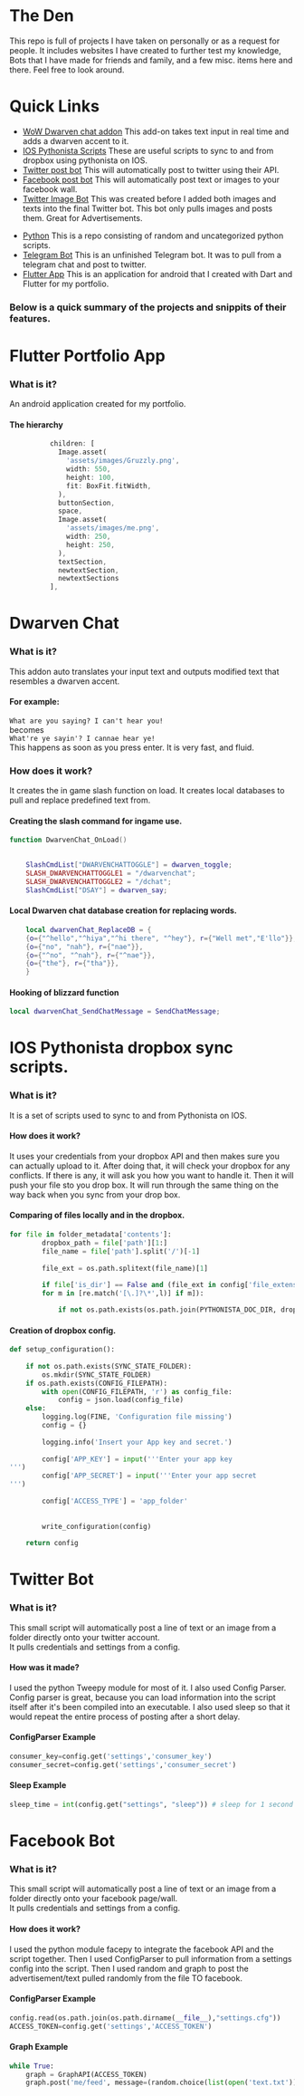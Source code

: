 # The Den

This repo is full of projects I have taken on personally or as a request for people. It includes websites I have created to further test my knowledge, Bots that I have made for friends and family, and a few misc. items here and there. Feel free to look around.

# Quick Links
- [WoW Dwarven chat addon](https://github.com/Gruzzly-bear/The-Den/tree/master/DwarvenChat)
This add-on takes text input in real time and adds a dwarven accent to it.
- [IOS Pythonista Scripts](https://github.com/Gruzzly-bear/The-Den/tree/master/IOS%20Pythonista%20sync%20scripts)
These are useful scripts to sync to and from dropbox using pythonista on IOS.
- [Twitter post bot](https://github.com/Gruzzly-bear/The-Den/tree/master/TwitterBot)
This will automatically post to twitter using their API.
- [Facebook post bot](https://github.com/Gruzzly-bear/The-Den/tree/master/Facebook%20Bot)
This will automatically post text or images to your facebook wall.
- [Twitter Image Bot](https://github.com/Gruzzly-bear/The-Den/tree/master/Twitter%20Image%20Bot)
This was created before I added both images and texts into the final Twitter bot. This bot only pulls images and posts them. Great for Advertisements.
<!-- - [Websites](https://github.com/Gruzzly-bear/The-Den/tree/master/Websites)
A small repo of websites I have worked on and are still working on. -->
- [Python](https://github.com/Gruzzly-bear/The-Den/tree/master/python)
This is a repo consisting of random and uncategorized python scripts.
- [Telegram Bot](https://github.com/Gruzzly-bear/The-Den/tree/master/Telegram%20Bot)
This is an unfinished Telegram bot. It was to pull from a telegram chat and post to twitter.
- [Flutter App](
https://github.com/Gruzzly-bear/The-Den/tree/master/Flutter%20App)
This is an application for android that I created with Dart and Flutter for my portfolio.


### Below is a quick summary of the projects and snippits of their features.


# Flutter Portfolio App

### What is it?
An android application created for my portfolio.

#### The hierarchy
```dart
          children: [
            Image.asset(
              'assets/images/Gruzzly.png',
              width: 550,
              height: 100,
              fit: BoxFit.fitWidth,
            ),
            buttonSection,
            space,
            Image.asset(
              'assets/images/me.png',
              width: 250,
              height: 250,
            ),
            textSection,
            newtextSection,
            newtextSections
          ],
 ```

# Dwarven Chat

### What is it?
This addon auto translates your input text and outputs modified text that resembles a dwarven accent.
#### For example:
``` What are you saying? I can't hear you! ``` <br/>
becomes <br/>
``` What're ye sayin'? I cannae hear ye! ``` <br/>
This happens as soon as you press enter. It is very fast, and fluid.

### How does it work?
It creates the in game slash function on load. It creates local databases to pull and replace predefined text from.
#### Creating the slash command for ingame use.
```lua
function DwarvenChat_OnLoad()

	
	SlashCmdList["DWARVENCHATTOGGLE"] = dwarven_toggle;
	SLASH_DWARVENCHATTOGGLE1 = "/dwarvenchat";
	SLASH_DWARVENCHATTOGGLE2 = "/dchat";
	SlashCmdList["DSAY"] = dwarven_say;
 ```

#### Local Dwarven chat database creation for replacing words.
```lua
	local dwarvenChat_ReplaceDB = {
	{o={"^hello","^hiya","^hi there", "^hey"}, r={"Well met","E'llo"}},
	{o={"no", "nah"}, r={"nae"}},
	{o={"^no", "^nah"}, r={"^nae"}},
	{o={"the"}, r={"tha"}},
	}
```
#### Hooking of blizzard function
```lua
local dwarvenChat_SendChatMessage = SendChatMessage;
```

# IOS Pythonista dropbox sync scripts.

### What is it?
It is a set of scripts used to sync to and from Pythonista on IOS.
#### How does it work?
It uses your credentials from your dropbox API and then makes sure you can actually upload to it. After doing that, it will check your dropbox for any conflicts. If there is any, it will ask you how you want to handle it. Then it will push your file sto you drop box.
It will run through the same thing on the way back when you sync from your drop box.
#### Comparing of files locally and in the dropbox.
```python
for file in folder_metadata['contents']:
		dropbox_path = file['path'][1:]
		file_name = file['path'].split('/')[-1]
		
		file_ext = os.path.splitext(file_name)[1]
		
		if file['is_dir'] == False and (file_ext in config['file_extensions'] or [m.group(0) for l in config['file_extensions'] 
		for m in [re.match('[\.]?\*',l)] if m]):

			if not os.path.exists(os.path.join(PYTHONISTA_DOC_DIR, dropbox_path)):
 ```
#### Creation of dropbox config.
```python
def setup_configuration():
	
	if not os.path.exists(SYNC_STATE_FOLDER):
		os.mkdir(SYNC_STATE_FOLDER)
	if os.path.exists(CONFIG_FILEPATH):
		with open(CONFIG_FILEPATH, 'r') as config_file:
			config = json.load(config_file)
	else:
		logging.log(FINE, 'Configuration file missing')
		config = {}
		
		logging.info('Insert your App key and secret.')
		
		config['APP_KEY'] = input('''Enter your app key
''')
		config['APP_SECRET'] = input('''Enter your app secret
''')
		
		config['ACCESS_TYPE'] = 'app_folder'
		
		
		write_configuration(config)
			
	return config
  ```
# Twitter Bot

### What is it?
This small script will automatically post a line of text or an image from a folder directly onto your twitter account.<br/>
It pulls credentials and settings from a config.

#### How was it made?
I used the python Tweepy module for most of it. I also used Config Parser. Config parser is great, because you can load information into the script itself after it's been compiled into an executable. I also used sleep so that it would repeat the entire process of posting after a short delay.

#### ConfigParser Example
```python
consumer_key=config.get('settings','consumer_key')
consumer_secret=config.get('settings','consumer_secret')
```
#### Sleep Example
```python
sleep_time = int(config.get("settings", "sleep")) # sleep for 1 second by default
```
# Facebook Bot

### What is it?
This small script will automatically post a line of text or an image from a folder directly onto your facebook page/wall.<br/>
It pulls credentials and settings from a config.

#### How does it work?
I used the python module facepy to integrate the facebook API and the script together. Then I used ConfigParser to pull information from a settings config into the script.
Then I used random and graph to post the advertisement/text pulled randomly from the file TO facebook.

#### ConfigParser Example
```python
config.read(os.path.join(os.path.dirname(__file__),"settings.cfg"))
ACCESS_TOKEN=config.get('settings','ACCESS_TOKEN')
```

#### Graph Example
```python
while True:
	graph = GraphAPI(ACCESS_TOKEN)
	graph.post('me/feed', message=(random.choice(list(open('text.txt')))))
 ```



 









<!-- Contact and links
- [Github](https://github.com/Gruzzly-bear)
- [Email](mailto:MB.Bowen@outlook.com?subject=Hey%20There!)
- [Website](https://gruzzly.co) -->
